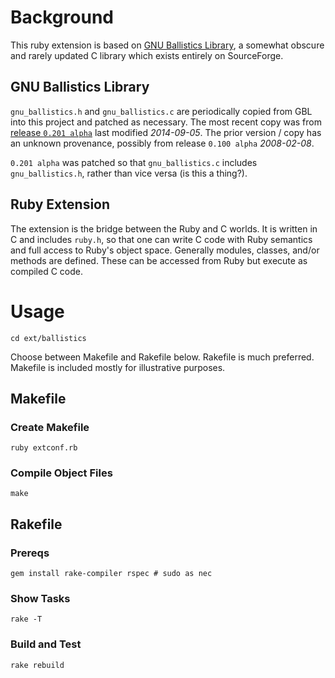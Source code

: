# Background

This ruby extension is based on
[GNU Ballistics Library](https://sourceforge.net/projects/ballisticslib/), a
somewhat obscure and rarely updated C library which exists entirely on
SourceForge.

## GNU Ballistics Library

`gnu_ballistics.h` and `gnu_ballistics.c` are periodically copied from GBL
into this project and patched as necessary.  The most recent copy was from
[release `0.201 alpha`](https://sourceforge.net/projects/ballisticslib/files/GNU%20Ballistics%20Library/0.201%20alpha/)
last modified *2014-09-05*.  The prior version / copy has
an unknown provenance, possibly from release `0.100 alpha` *2008-02-08*.

`0.201 alpha` was patched so that `gnu_ballistics.c` includes
`gnu_ballistics.h`, rather than vice versa (is this a thing?).

## Ruby Extension

The extension is the bridge between the Ruby and C worlds.  It is written in
C and includes `ruby.h`, so that one can write C code with Ruby semantics and
full access to Ruby's object space.  Generally modules, classes, and/or
methods are defined.  These can be accessed from Ruby but execute as compiled
C code.

# Usage

```shell
cd ext/ballistics
```

Choose between Makefile and Rakefile below.  Rakefile is much preferred.
Makefile is included mostly for illustrative purposes.

## Makefile

### Create Makefile

```shell
ruby extconf.rb
```

### Compile Object Files

```shell
make
```

## Rakefile

### Prereqs

```shell
gem install rake-compiler rspec # sudo as nec
```

### Show Tasks

```shell
rake -T
```

### Build and Test

```shell
rake rebuild
```

